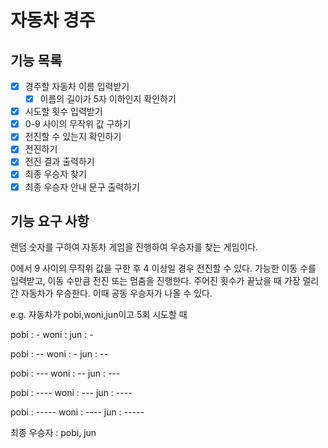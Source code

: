 # 자동차 경주

## 기능 목록

- [x]  경주할 자동차 이름 입력받기
    - [x]  이름의 길이가 5자 이하인지 확인하기
- [x]  시도할 횟수 입력받기
- [x]  0-9 사이의 무작위 값 구하기
- [x]  전진할 수 있는지 확인하기
- [x]  전진하기
- [x]  전진 결과 출력하기
- [x]  최종 우승자 찾기
- [x]  최종 우승자 안내 문구 출력하기

## 기능 요구 사항

랜덤 숫자를 구하여 자동차 게임을 진행하여 우승자를 찾는 게임이다.

0에서 9 사이의 무작위 값을 구한 후 4 이상일 경우 전진할 수 있다.
가능한 이동 수를 입력받고, 이동 수만큼 전진 또는 멈춤을 진행한다.
주어진 횟수가 끝났을 때 가장 멀리 간 자동차가 우승한다. 이때 공동 우승자가 나올 수 있다.

e.g. 자동차가 pobi,woni,jun이고 5회 시도할 때

pobi : -
woni :
jun : -

pobi : --
woni : -
jun : --

pobi : ---
woni : --
jun : ---

pobi : ----
woni : ---
jun : ----

pobi : -----
woni : ----
jun : -----

최종 우승자 : pobi, jun